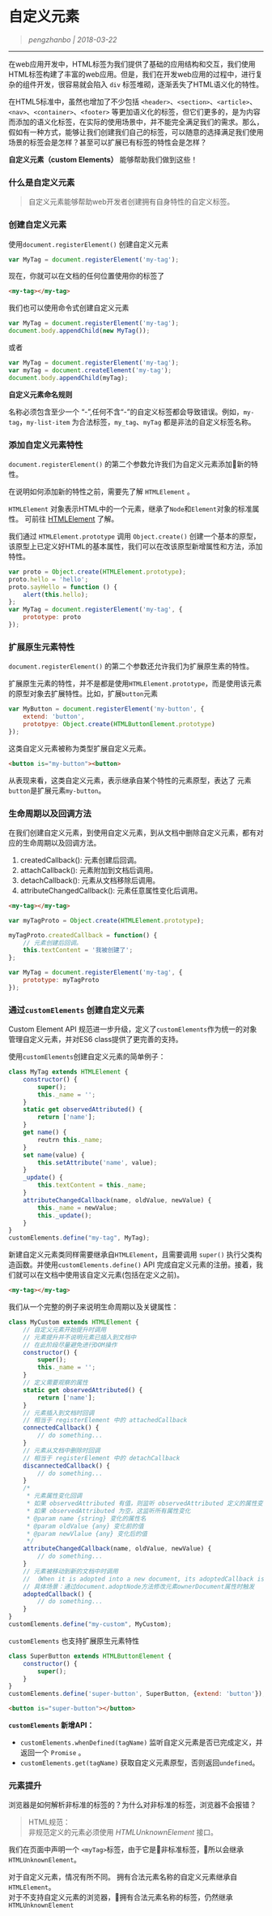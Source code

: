 # 自定义元素

> _pengzhanbo | 2018-03-22_
____

在web应用开发中，HTML标签为我们提供了基础的应用结构和交互，我们使用HTML标签构建了丰富的web应用。但是，我们在开发web应用的过程中，进行复杂的组件开发，很容易就会陷入 `div` 标签堆砌，逐渐丢失了HTML语义化的特性。

在HTML5标准中，虽然也增加了不少包括 `<header>`、`<section>`、`<article>`、`<nav>`、`<container>`、`<footer>` 等更加语义化的标签，但它们更多的，是为内容而添加的语义化标签，在实际的使用场景中，并不能完全满足我们的需求。那么，假如有一种方式，能够让我们创建我们自己的标签，可以随意的选择满足我们使用场景的标签会是怎样？甚至可以扩展已有标签的特性会是怎样？ 

__自定义元素（custom Elements）__ 能够帮助我们做到这些！

### 什么是自定义元素

> 自定义元素能够帮助web开发者创建拥有自身特性的自定义标签。

### 创建自定义元素

使用`document.registerElement()` 创建自定义元素
``` javascript
var MyTag = document.registerElement('my-tag');
```
现在，你就可以在文档的任何位置使用你的标签了
``` html
<my-tag></my-tag>
```
我们也可以使用命令式创建自定义元素
``` javascript
var MyTag = document.registerElement('my-tag');
document.body.appendChild(new MyTag());
```
或者
``` javascript
var MyTag = document.registerElement('my-tag');
var myTag = document.createElement('my-tag');
document.body.appendChild(myTag);
```

__自定义元素命名规则__

名称必须包含至少一个 “-”,任何不含“-”的自定义标签都会导致错误。例如，`my-tag`，`my-list-item` 为合法标签，`my_tag`、`myTag` 都是非法的自定义标签名称。

### 添加自定义元素特性
`document.registerElement()` 的第二个参数允许我们为自定义元素添加新的特性。

在说明如何添加新的特性之前，需要先了解 `HTMLElement` 。

`HTMLElement` 对象表示HTML中的一个元素，继承了`Node`和`Element`对象的标准属性。 可前往 [HTMLElement](http://www.w3school.com.cn/xmldom/dom_htmlelement.asp) 了解。

我们通过 `HTMLElement.prototype` 调用 `Object.create()` 创建一个基本的原型，该原型上已定义好HTML的基本属性，我们可以在改该原型新增属性和方法，添加特性。

``` javascript
var proto = Object.create(HTMLElement.prototype);
proto.hello = 'hello';
proto.sayHello = function () {
    alert(this.hello);
};
var MyTag = document.registerElement('my-tag', {
    prototype: proto
});
```

### 扩展原生元素特性
`document.registerElement()` 的第二个参数还允许我们为扩展原生素的特性。

扩展原生元素的特性，并不是都是使用`HTMLElement.prototype`，而是使用该元素的原型对象去扩展特性。比如，扩展`button`元素
``` javascript
var MyButton = document.registerElement('my-button', {
    extend: 'button',
    prototpye: Object.create(HTMLButtonElement.prototype)
});
```
这类自定义元素被称为类型扩展自定义元素。
``` html
<button is="my-button"><button>
```
从表现来看，这类自定义元素，表示继承自某个特性的元素原型，表达了 元素`button`是扩展元素`my-button`。

### 生命周期以及回调方法

在我们创建自定义元素，到使用自定义元素，到从文档中删除自定义元素，都有对应的生命周期以及回调方法。

1. createdCallback(): 元素创建后回调。
2. attachCallback(): 元素附加到文档后调用。
3. detachCallback(): 元素从文档移除后调用。
4. attributeChangedCallback(): 元素任意属性变化后调用。

``` html
<my-tag></my-tag>
```
``` javascript
var myTagProto = Object.create(HTMLElement.prototype);

myTagProto.createdCallback = function() {
    // 元素创建后回调。
    this.textContent = '我被创建了';
};

var MyTag = document.registerElement('my-tag', {
    prototype: myTagProto
});
```


### 通过`customElements` 创建自定义元素

Custom Element API 规范进一步升级，定义了`customElements`作为统一的对象管理自定义元素，并对ES6 class提供了更完善的支持。

使用`customElements`创建自定义元素的简单例子：
``` javascript
class MyTag extends HTMLElement {
    constructor() {
        super();
        this._name = '';
    }
    static get observedAttributed() {
        return ['name'];
    }
    get name() {
        reutrn this._name;
    }
    set name(value) {
        this.setAttribute('name', value);
    }
    _update() {
        this.textContent = this._name;
    }
    attributeChangedCallback(name, oldValue, newValue) {
        this._name = newValue;
        this._update();
    }
}
customElements.define("my-tag", MyTag);
```

新建自定义元素类同样需要继承自`HTMLElement`，且需要调用 `super()` 执行父类构造函数。并使用`customElements.define()` API 完成自定义元素的注册。接着，我们就可以在文档中使用该自定义元素(包括在定义之前)。
``` html
<my-tag></my-tag>
```

我们从一个完整的例子来说明生命周期以及关键属性：
``` javascript
class MyCustom extends HTMLElement {
    // 自定义元素开始提升时调用
    // 元素提升并不说明元素已插入到文档中
    // 在此阶段尽量避免进行DOM操作
    constructor() {
        super();
        this._name = '';
    }
    // 定义需要观察的属性
    static get observedAttributed() {
        return ['name'];
    }
    // 元素插入到文档时回调
    // 相当于 registerElement 中的 attachedCallback
    connectedCallback() {
        // do something...
    }
    // 元素从文档中删除时回调
    // 相当于 registerElement 中的 detachCallback
    discannectedCallback() {
        // do something...
    }
    /*
     * 元素属性变化回调
     * 如果 observedAttributed 有值，则监听 observedAttributed 定义的属性变化，
     * 如果 observedAttributed 为空，这监听所有属性变化
     * @param name {string} 变化的属性名
     * @param oldValue {any} 变化前的值
     * @param newVlalue {any} 变化后的值
     */
    attributeChangedCallback(name, oldValue, newValue) {
        // do something...
    }
    // 元素被移动到新的文档中时调用
    // （When it is adopted into a new document, its adoptedCallback is run.）
    // 具体场景：通过document.adoptNode方法修改元素ownerDocument属性时触发
    adoptedCallback() {
        // do something...
    }
}
customElements.define("my-custom", MyCustom);
```

`customElements` 也支持扩展原生元素特性
``` javascript
class SuperButton extends HTMLButtonElement {
    constructor() {
        super();
    }
}
customElements.define('super-button', SuperButton, {extend: 'button'});
```
``` html
<button is="super-button"></button>
```

__`customElements` 新增API：__
- `customElements.whenDefined(tagName)` 监听自定义元素是否已完成定义，并返回一个 `Promise` 。
- `customElements.get(tagName)` 获取自定义元素原型，否则返回`undefined`。

### 元素提升

浏览器是如何解析非标准的标签的？为什么对非标准的标签，浏览器不会报错？

> HTML规范：  
> 非规范定义的元素必须使用 _HTMLUnknownElement_ 接口。

我们在页面中声明一个 `<myTag>`标签，由于它是非标准标签，所以会继承 `HTMLUnknownElement`。

对于自定义元素，情况有所不同。 拥有合法元素名称的自定义元素继承自`HTMLElement`。   
对于不支持自定义元素的浏览器，拥有合法元素名称的标签，仍然继承`HTMLUnknownElement`

